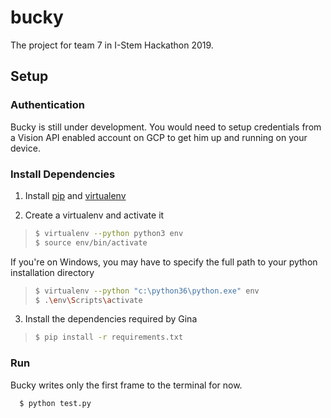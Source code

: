 # bucky
The project for team 7 in I-Stem Hackathon 2019.

## Setup

### Authentication
Bucky is still under development. You would need to setup credentials from a Vision API enabled account on GCP to get him up and running on your device.

### Install Dependencies
1. Install [pip](https://pip.pypa.io) and [virtualenv](https://virtualenv.pypa.io/)

2. Create a virtualenv and activate it
> ```sh
> $ virtualenv --python python3 env
> $ source env/bin/activate
> ```
If you're on Windows, you may have to specify the full path to your python installation directory
> ```sh
> $ virtualenv --python "c:\python36\python.exe" env
> $ .\env\Scripts\activate
> ```
3. Install the dependencies required by Gina
> ```sh
> $ pip install -r requirements.txt
> ```

### Run
Bucky writes only the first frame to the terminal for now.
```sh
  $ python test.py
```
